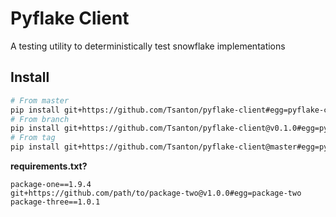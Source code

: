 # **Pyflake Client** 

A testing utility to deterministically test snowflake implementations

## **Install**

```sh
# From master
pip install git+https://github.com/Tsanton/pyflake-client#egg=pyflake-client
# From branch
pip install git+https://github.com/Tsanton/pyflake-client@v0.1.0#egg=pyflake-client
# From tag
pip install git+https://github.com/Tsanton/pyflake-client@master#egg=pyflake-client
```

**requirements.txt?**
```
package-one==1.9.4
git+https://github.com/path/to/package-two@v1.0.0#egg=package-two
package-three==1.0.1
```
